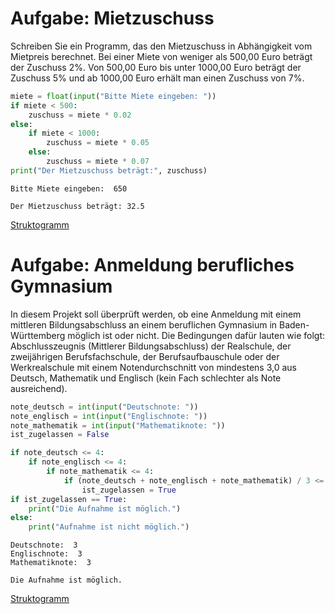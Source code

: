 # Aufgabe: Mietzuschuss


Schreiben Sie ein Programm, das den Mietzuschuss in Abhängigkeit vom
Mietpreis berechnet. Bei einer Miete von weniger als 500,00 Euro beträgt
der Zuschuss 2%. Von 500,00 Euro bis unter 1000,00 Euro beträgt der
Zuschuss 5% und ab 1000,00 Euro erhält man einen Zuschuss von 7%.

``` python
miete = float(input("Bitte Miete eingeben: "))
if miete < 500:
    zuschuss = miete * 0.02    
else:
    if miete < 1000:
        zuschuss = miete * 0.05        
    else:
        zuschuss = miete * 0.07       
print("Der Mietzuschuss beträgt:", zuschuss)
```

    Bitte Miete eingeben:  650

    Der Mietzuschuss beträgt: 32.5

[Struktogramm](Aufgabe-geschachtelte-IF_files/figure-html/47188da7-894f-4398-882f-c7992c414916-1-c30eaec2-50ff-4cf5-8fde-f6bbdc04e077.png)

# Aufgabe: Anmeldung berufliches Gymnasium

In diesem Projekt soll überprüft werden, ob eine Anmeldung mit einem
mittleren Bildungsabschluss an einem beruflichen Gymnasium in
Baden-Württemberg möglich ist oder nicht. Die Bedingungen dafür lauten
wie folgt: Abschlusszeugnis (Mittlerer Bildungsabschluss) der
Realschule, der zweijährigen Berufsfachschule, der Berufsaufbauschule
oder der Werkrealschule mit einem Notendurchschnitt von mindestens 3,0
aus Deutsch, Mathematik und Englisch (kein Fach schlechter als Note
ausreichend).

``` python
note_deutsch = int(input("Deutschnote: "))
note_englisch = int(input("Englischnote: "))
note_mathematik = int(input("Mathematiknote: "))
ist_zugelassen = False

if note_deutsch <= 4:
    if note_englisch <= 4:        
        if note_mathematik <= 4:
            if (note_deutsch + note_englisch + note_mathematik) / 3 <= 3:
                ist_zugelassen = True
if ist_zugelassen == True:
    print("Die Aufnahme ist möglich.")
else:
    print("Aufnahme ist nicht möglich.")
```

    Deutschnote:  3
    Englischnote:  3
    Mathematiknote:  3

    Die Aufnahme ist möglich.

[Struktogramm](Aufgabe-geschachtelte-IF_files/figure-html/846d882d-4333-49f8-975f-42b967bd9197-1-fc429b10-aa07-48dd-ad6f-37b94c1b610d.png)
